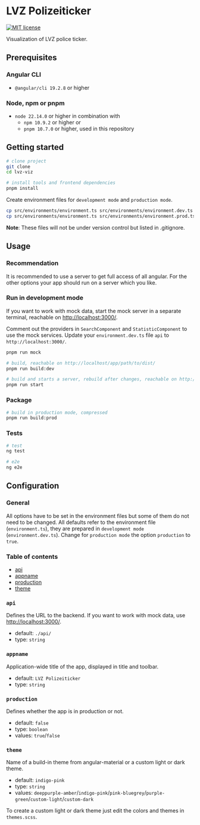 # LVZ Polizeiticker

[![MIT license](https://img.shields.io/badge/license-MIT-blue.svg)](../LICENSE)

Visualization of LVZ police ticker.

## Prerequisites

### Angular CLI

* `@angular/cli 19.2.8` or higher

### Node, npm or pnpm

* `node 22.14.0` or higher in combination with
  * `npm 10.9.2` or higher or
  * `pnpm 10.7.0` or higher, used in this repository

## Getting started

```bash
# clone project
git clone
cd lvz-viz

# install tools and frontend dependencies
pnpm install
```

Create environment files for `development mode` and `production mode`.

```bash
cp src/environments/environment.ts src/environments/environment.dev.ts
cp src/environments/environment.ts src/environments/environment.prod.ts
```

**Note**: These files will not be under version control but listed in .gitignore.

## Usage

### Recommendation

It is recommended to use a server to get full access of all angular.
For the other options your app should run on a server which you like.

### Run in development mode

If you want to work with mock data, start the mock server in a separate terminal, reachable on [http://localhost:3000/](http://localhost:3000/).

Comment out the providers in `SearchComponent` and `StatisticComponent` to use the mock services.
Update your `environment.dev.ts` file `api` to `http://localhost:3000/`.

```bash
pnpm run mock
```

```bash
# build, reachable on http://localhost/app/path/to/dist/
pnpm run build:dev

# build and starts a server, rebuild after changes, reachable on http://localhost:4200/
pnpm run start
```

### Package

```bash
# build in production mode, compressed
pnpm run build:prod
```

### Tests

```bash
# test
ng test

# e2e
ng e2e
```

## Configuration

### General

All options have to be set in the environment files but some of them do not need to be changed.
All defaults refer to the environment file (`environment.ts`), they are prepared in `development mode` (`environment.dev.ts`).
Change for `production mode` the option `production` to `true`.

### Table of contents

* [api](#api)
* [appname](#appname)
* [production](#production)
* [theme](#theme)

### `api`

Defines the URL to the backend.
If you want to work with mock data, use [http://localhost:3000/](http://localhost:3000/).

* default: `./api/`
* type: `string`

### `appname`

Application-wide title of the app, displayed in title and toolbar.

* default: `LVZ Polizeiticker`
* type: `string`

### `production`

Defines whether the app is in production or not.

* default: `false`
* type: `boolean`
* values: `true`/`false`

### `theme`

Name of a build-in theme from angular-material or a custom light or dark theme.

* default: `indigo-pink`
* type: `string`
* values: `deeppurple-amber`/`indigo-pink`/`pink-bluegrey`/`purple-green`/`custom-light`/`custom-dark`

To create a custom light or dark theme just edit the colors and themes in `themes.scss`.
